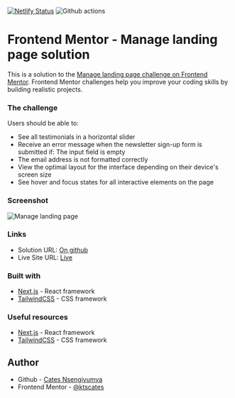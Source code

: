 [![Netlify Status](https://api.netlify.com/api/v1/badges/88349b7b-8ab9-4cf8-80e9-22b5d4fdeed6/deploy-status)](https://app.netlify.com/sites/gregarious-flan-6a0381/deploys) ![Github actions](https://github.com/ktscates/manage-landing-page/actions/workflows/node.js.yml/badge.svg)

# Frontend Mentor - Manage landing page solution

This is a solution to the [Manage landing page challenge on Frontend Mentor](https://www.frontendmentor.io/challenges/manage-landing-page-SLXqC6P5). Frontend Mentor challenges help you improve your coding skills by building realistic projects.

### The challenge

Users should be able to:

- See all testimonials in a horizontal slider
- Receive an error message when the newsletter sign-up form is submitted if: The input field is empty
- The email address is not formatted correctly
- View the optimal layout for the interface depending on their device's screen size
- See hover and focus states for all interactive elements on the page

### Screenshot

![Manage landing page](./public/assets/images/desktop-preview.jpg)

### Links

- Solution URL: [On github](https://github.com/ktscates/manage-landing-page)
- Live Site URL: [Live](https://gregarious-flan-6a0381.netlify.app/)

### Built with

- [Next.js](https://nextjs.org/) - React framework
- [TailwindCSS](https://nextjs.org/) - CSS framework

### Useful resources

- [Next.js](https://nextjs.org/) - React framework
- [TailwindCSS](https://nextjs.org/) - CSS framework

## Author

- Github - [Cates Nsengiyumva](https://github.com/ktscates)
- Frontend Mentor - [@ktscates](https://www.frontendmentor.io/profile/ktscates)
